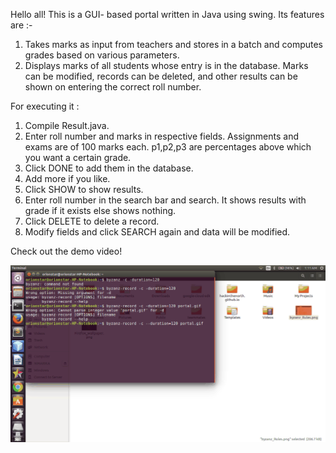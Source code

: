 Hello all! This is a GUI- based portal written in Java using swing. Its features are :-

1) Takes marks as input from teachers and stores in a batch and computes grades based on various parameters. 
2) Displays marks of all students whose entry is in the database. Marks can be modified, records can be deleted, and other results can be shown on entering the correct roll number.

For executing it :

1) Compile Result.java.
2) Enter roll number and marks in respective fields. Assignments and exams are of 100 marks each. p1,p2,p3 are percentages above which you want a certain grade.
3) Click DONE to add them in the database.
4) Add more if you like.
5) Click SHOW to show results.
6) Enter roll number in the search bar and search. It shows results with grade if it exists else shows nothing.
7) Click DELETE to delete a record.
8) Modify fields and click SEARCH again and data will be modified.

Check out the demo video! 

![](portal.gif)
